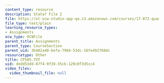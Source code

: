 ```yaml
---
content_type: resource
description: Stata? File 2
file: https://ol-ocw-studio-app-qa.s3.amazonaws.com/courses/17-872-quantitative-research-in-political-science-and-public-policy-spring-2004/dedd53dd87f49f3935cb129c0f3d5cc4_CPS85.TXT
file_type: text/plain
learning_resource_types:
- Assignments
ocw_type: OCWFile
parent_title: Assignments
parent_type: CourseSection
parent_uid: 3b402a40-befa-7984-53dc-16fe492768dc
resourcetype: Other
title: CPS85.TXT
uid: dedd53dd-87f4-9f39-35cb-129c0f3d5cc4
video_files:
  video_thumbnail_file: null
---
```

